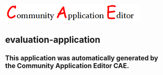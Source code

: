 ![CAE](https://github.com/CAE-Community-Application-Editor/application-156/blob/master/img/logo.png)  

evaluation-application
===================


This application was automatically generated by the Community Application Editor CAE.  
---------------
